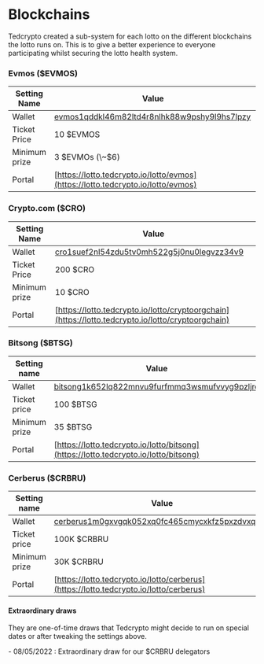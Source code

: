 # Blockchains

Tedcrypto created a sub-system for each lotto on the different blockchains the lotto runs on. This is to give a better experience to everyone participating whilst securing the lotto health system.

### Evmos ($EVMOS)

| Setting Name  | Value                                                                                                                          |
| ------------- | ------------------------------------------------------------------------------------------------------------------------------ |
| Wallet        | [evmos1qddkl46m82ltd4r8nlhk88w9pshy9l9hs7lpzy](https://mintscan.io/evmos/account/evmos1qddkl46m82ltd4r8nlhk88w9pshy9l9hs7lpzy) |
| Ticket Price  | 10 $EVMOS                                                                                                                      |
| Minimum prize | 3 $EVMOs (\~$6)                                                                                                                |
| Portal        | [https://lotto.tedcrypto.io/lotto/evmos](https://lotto.tedcrypto.io/lotto/evmos)                                               |

### Crypto.com ($CRO)

| Setting Name  | Value                                                                                                                               |
| ------------- | ----------------------------------------------------------------------------------------------------------------------------------- |
| Wallet        | [cro1suef2nl54zdu5tv0mh522g5j0nu0legvzz34v9](https://www.mintscan.io/crypto-org/account/cro1suef2nl54zdu5tv0mh522g5j0nu0legvzz34v9) |
| Ticket Price  | 200 $CRO                                                                                                                            |
| Minimum prize | 10 $CRO                                                                                                                             |
| Portal        | [https://lotto.tedcrypto.io/lotto/cryptoorgchain](https://lotto.tedcrypto.io/lotto/cryptoorgchain)                                  |

### Bitsong ($BTSG)

| Setting name  | Value                                                                                                                                    |
| ------------- | ---------------------------------------------------------------------------------------------------------------------------------------- |
| Wallet        | [bitsong1k652lq822mnvu9furfmmq3wsmufvvyg9pzljrq](https://www.mintscan.io/bitsong/account/bitsong1k652lq822mnvu9furfmmq3wsmufvvyg9pzljrq) |
| Ticket price  | 100 $BTSG                                                                                                                                |
| Minimum prize | 35 $BTSG                                                                                                                                 |
| Portal        | [https://lotto.tedcrypto.io/lotto/bitsong](https://lotto.tedcrypto.io/lotto/bitsong)                                                     |

### Cerberus ($CRBRU)

| Setting name  | Value                                                                                                                                       |
| ------------- | ------------------------------------------------------------------------------------------------------------------------------------------- |
| Wallet        | [cerberus1m0gxvgqk052xq0fc465cmycxkfz5pxzdvxq27x](https://www.mintscan.io/cerberus/account/cerberus1m0gxvgqk052xq0fc465cmycxkfz5pxzdvxq27x) |
| Ticket price  | 100K $CRBRU                                                                                                                                 |
| Minimum prize | 30K $CRBRU                                                                                                                                  |
| Portal        | [https://lotto.tedcrypto.io/lotto/cerberus](https://lotto.tedcrypto.io/lotto/cerberus)                                                      |

#### Extraordinary draws

They are one-of-time draws that Tedcrypto might decide to run on special dates or after tweaking the settings above.

&#x20;\- 08/05/2022 : Extraordinary draw for our $CRBRU delegators

